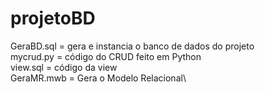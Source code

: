 # projetoBD

GeraBD.sql = gera e instancia o banco de dados do projeto\
mycrud.py = código do CRUD feito em Python\
view.sql = código da view\
GeraMR.mwb = Gera o Modelo Relacional\
